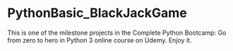 # PythonBasic_BlackJackGame
This is one of the milestone projects in the Complete Python Bootcamp: Go from zero to hero in Python 3 online course on Udemy. Enjoy it.
